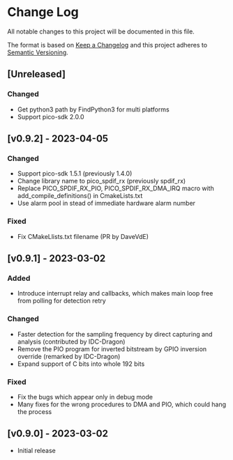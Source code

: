# Change Log
All notable changes to this project will be documented in this file.

The format is based on [Keep a Changelog](http://keepachangelog.com/)
and this project adheres to [Semantic Versioning](http://semver.org/).

## [Unreleased]
### Changed
* Get python3 path by FindPython3 for multi platforms
* Support pico-sdk 2.0.0

## [v0.9.2] - 2023-04-05
### Changed
* Support pico-sdk 1.5.1 (previously 1.4.0)
* Change library name to pico_spdif_rx (previously spdif_rx)
* Replace PICO_SPDIF_RX_PIO, PICO_SPDIF_RX_DMA_IRQ macro with add_compile_definitions() in CmakeLists.txt
* Use alarm pool in stead of immediate hardware alarm number

### Fixed
* Fix CMakeLlists.txt filename (PR by DaveVdE)

## [v0.9.1] - 2023-03-02
### Added
* Introduce interrupt relay and callbacks, which makes main loop free from polling for detection retry

### Changed
* Faster detection for the sampling frequency by direct capturing and analysis (contributed by IDC-Dragon)
* Remove the PIO program for inverted bitstream by GPIO inversion override (remarked by IDC-Dragon)
* Expand support of C bits into whole 192 bits

### Fixed
* Fix the bugs which appear only in debug mode
* Many fixes for the wrong procedures to DMA and PIO, which could hang the process


## [v0.9.0] - 2023-03-02
* Initial release